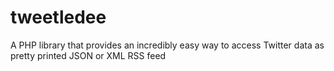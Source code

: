 tweetledee
==========

A PHP library that provides an incredibly easy way to access Twitter data as pretty printed JSON or XML RSS feed
